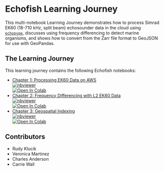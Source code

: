 # Echofish Learning Journey

This multi-notebook Learning Journey demonstrates how to process Simrad EK60 (18-710 kHz, split beam) echosounder data in the cloud using [`echopype`](https://echopype.readthedocs.io/en/stable/), discusses using frequency differencing to detect marine organisms, and shows how to convert from the Zarr file format to GeoJSON for use with GeoPandas.

## The Learning Journey

This learning journey contains the following Echofish notebooks:
* [Chapter 1: Processing EK60 Data on AWS](Echofish_Chapter_1-Processing_EK60_Data_on_AWS_clean.ipynb)<br>
  [![nbviewer](https://raw.githubusercontent.com/jupyter/design/master/logos/Badges/nbviewer_badge.svg)](https://nbviewer.org/github/noaa-ncai/learning-journey/blob/main/echofish/Echofish_Chapter_1-Processing_EK60_Data_on_AWS_clean.ipynb)<br>
  [![Open In Colab](https://colab.research.google.com/assets/colab-badge.svg)](https://colab.research.google.com/github/noaa-ncai/learning-journey/blob/main/echofish/Echofish_Chapter_1-Processing_EK60_Data_on_AWS_clean.ipynb)
* [Chapter 2: Frequency Differencing with L2 EK60 Data](Echofish_Chapter_2-Frequency_Differencing_with_L2_EK60_Data_clean.ipynb)<br>
  [![nbviewer](https://raw.githubusercontent.com/jupyter/design/master/logos/Badges/nbviewer_badge.svg)](https://nbviewer.org/github/noaa-ncai/learning-journey/blob/main/echofish/Echofish_Chapter_2-Frequency_Differencing_with_L2_EK60_Data_clean.ipynb)<br>
  [![Open In Colab](https://colab.research.google.com/assets/colab-badge.svg)](https://colab.research.google.com/github/noaa-ncai/learning-journey/blob/main/echofish/Echofish_Chapter_2-Frequency_Differencing_with_L2_EK60_Data_clean.ipynb)
* [Chapter 3: Geospatial Indexing](Echofish_Chapter_3-Geospatial_Indexing_clean.ipynb)<br>
  [![nbviewer](https://raw.githubusercontent.com/jupyter/design/master/logos/Badges/nbviewer_badge.svg)](https://nbviewer.org/github/noaa-ncai/learning-journey/blob/main/echofish/Echofish_Chapter_3-Geospatial_Indexing_clean.ipynb)<br>
  [![Open In Colab](https://colab.research.google.com/assets/colab-badge.svg)](https://colab.research.google.com/github/noaa-ncai/learning-journey/blob/main/echofish/Echofish_Chapter_3-Geospatial_Indexing_clean.ipynb)

## Contributors
- Rudy Klucik
- Veronica Martinez
- Charles Anderson
- Carrie Wall
